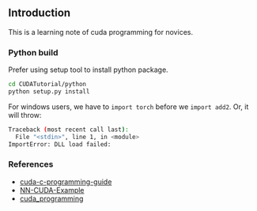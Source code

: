 ## Introduction
This is a learning note of cuda programming for novices.

### Python build
Prefer using setup tool to install python package.
```bash
cd CUDATutorial/python
python setup.py install
```
For windows users, we have to `import torch` before we `import add2`. Or, it will throw:
```bash
Traceback (most recent call last):
  File "<stdin>", line 1, in <module>
ImportError: DLL load failed:
```

### References
- [cuda-c-programming-guide](https://docs.nvidia.com/cuda/cuda-c-programming-guide/index.html)
- [NN-CUDA-Example](https://github.com/godweiyang/NN-CUDA-Example)
- [cuda_programming](https://github.com/CoffeeBeforeArch/cuda_programming)
